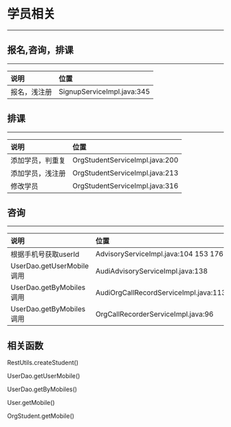 #  学员相关
---

## 报名,咨询，排课
---
|  说明 |  位置  |
| :--- | :---  |
|报名，浅注册|SignupServiceImpl.java:345|


## 排课
---
|  说明 |  位置  |
| :--- | :---  |
|添加学员，判重复|OrgStudentServiceImpl.java:200|
|添加学员，浅注册|OrgStudentServiceImpl.java:213|
|修改学员|OrgStudentServiceImpl.java:316|



## 咨询
---
|  说明 |  位置  |
| :--- | :---  |
|根据手机号获取userId|AdvisoryServiceImpl.java:104 153 176 |
| UserDao.getUserMobile 调用| AudiAdvisoryServiceImpl.java:138 |
| UserDao.getByMobiles 调用| AudiOrgCallRecordServiceImpl.java:113 |
| UserDao.getByMobiles 调用| OrgCallRecorderServiceImpl.java:96 |


 
## 相关函数

 RestUtils.createStudent()
 
 UserDao.getUserMobile()
 
 UserDao.getByMobiles()
 
 User.getMobile()
 
 OrgStudent.getMobile()

 
 

 
 
